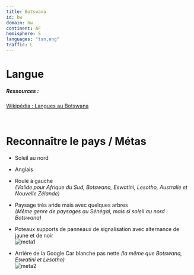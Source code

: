 ```yaml
---
title: Botswana
id: bw
domain: bw
continent: AF
hemisphere: S
languages: "tsn,eng"
traffic: L
---
```


# Langue

##### Ressources :

[Wikipédia : Langues au Botswana](https://fr.wikipedia.org/wiki/Langues_au_Botswana)


<br/>

# Reconnaître le pays / Métas

- Soleil au nord 
- Anglais
- Roule à gauche  
  *(Valide pour Afrique du Sud, Botswana, Eswatini, Lesotho, Australie et Nouvelle Zélande)*

- Paysage très aride mais avec quelques arbres  
  *(Même genre de paysages au Sénégal, mais si soleil au nord : Botswana)*
  
- Poteaux supports de panneaux de signalisation avec alternance de jaune et de noir  
![meta1](/images/bw_geoguessr.png)

- Arrière de la Google Car blanche pas nette *(la même que Botswana, Eswatini et Lesotho)*  
![meta2](/images/bw_geoguessr2.png)
